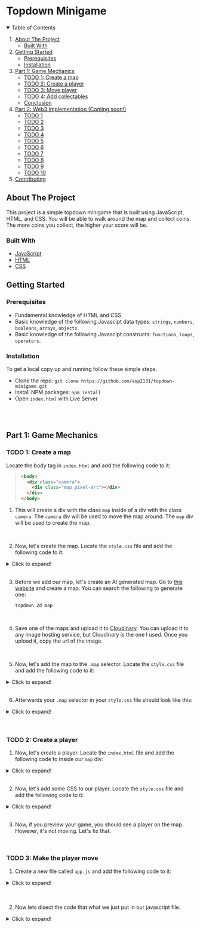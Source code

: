 # Topdown Minigame

<!-- Table of contents -->
<details open="open">
<summary>Table of Contents</summary>
<ol>
<li>
    <a href="#about-the-project">About The Project</a>
    <ul>
    <li><a href="#built-with">Built With</a></li>
    </ul>
</li>
<li>
    <a href="#getting-started">Getting Started</a>
    <ul>
    <li><a href="#prerequisites">Prerequisites</a></li>
    <li><a href="#installation">Installation</a></li>
    </ul>
</li>
<li>
    <a href="#getting-started">Part 1: Game Mechanics</a>
    <ul>
    <li><a href="#todo1">TODO 1: Create a map</a></li>
    <li><a href="#todo2">TODO 2: Create a player</a></li>
    <li><a href="#todo3">TODO 3: Move player</a></li>
    <li><a href="#todo4">TODO 4: Add collectables</a></li>
    <li><a href="#conclusion-part-1">Conclusion</a></li>
    </ul>
</li>
<li>
    <a href="#getting-started">Part 2: Web3 Implementation (Coming soon!)</a>
    <ul>
    <!-- Link TODOS -->
    <li><a href="#todo1">TODO 1</a></li>
    <li><a href="#todo2">TODO 2</a></li>
    <li><a href="#todo3">TODO 3</a></li>
    <li><a href="#todo4">TODO 4</a></li>
    <li><a href="#todo5">TODO 5</a></li>
    <li><a href="#todo6">TODO 6</a></li>
    <li><a href="#todo7">TODO 7</a></li>
    <li><a href="#todo8">TODO 8</a></li>
    <li><a href="#todo9">TODO 9</a></li>
    <li><a href="#todo10">TODO 10</a></li>
    </ul>
</li>
<li><a href="#contributing">Contributing</a></li>
</ol>
</details>

<!-- About the project -->

## About The Project

This project is a simple topdown minigame that is built using JavaScript, HTML, and CSS.
You will be able to walk around the map and collect coins. The more coins you collect, the higher your score will be.

### Built With

- [JavaScript](https://www.javascript.com/)
- [HTML](https://html.com/)
- [CSS](https://www.w3schools.com/css/)

<!-- GETTING STARTED -->

## Getting Started

### Prerequisites

- Fundamental knowledge of HTML and CSS
- Basic knowledge of the following Javascipt data types: `strings`, `numbers`, `booleans`, `arrays`, `objects`.
- Basic knowledge of the following Javascipt constructs: `functions`, `loops`, `operators`.

### Installation

To get a local copy up and running follow these simple steps.

- Clone the repo: `git clone https://github.com/asp2131/topdown-minigame.git`
- Install NPM packages: `npm install`
- Open `index.html` with Live Server

<br>
<br>

## Part 1: Game Mechanics

### TODO 1: Create a map

Locate the body tag in `index.html` and add the following code to it:

> ```html
> <body>
>   <div class="camera">
>     <div class="map pixel-art"></div>
>   </div>
> </body>
> ```

1. This will create a div with the class `map` inside of a div with the class `camera`. The `camera` div will be used to move the map around. The `map` div will be used to create the map.

<br>

2. Now, let's create the map. Locate the `style.css` file and add the following code to it:

<details>
<summary>Click to expand!</summary>

```css
:root {
  --pixel-size: 2px;
  --grid-cell: calc(16 * var(--pixel-size));
  --bg: #eacc79;
}

@media screen and (min-width: 768px) {
  :root {
    --pixel-size: 3px;
  }
}

@media screen and (min-width: 900px) {
  :root {
    --pixel-size: 4px;
  }
}

html,
body {
  height: 100%;
}

body {
  background: var(--bg);
  display: flex;
  align-items: center;
  justify-content: center;
}

.pixel-art {
  image-rendering: pixelated;
}

.camera {
  width: calc(var(--pixel-size) * 240);
  height: calc(var(--pixel-size) * 221);
  overflow: hidden;
}

.map {
  image-rendering: pixelated;
  /* background-image: url(https://res.cloudinary.com/https-pilot-tune-herokuapp-com/image/upload/v1675455965/DALL_E_2023-02-03_14.18.20_-_top_down_2d_pixelated_map_with_flowers_and_trees_for_web_game_kgrppz.png); */
  background-size: 100%;
  width: calc(26 * var(--grid-cell));
  height: calc(20 * var(--grid-cell));
  position: relative;
  border-radius: 50px;
  border-bottom: 50px;
}
```

</details>

<br>

3. Before we add our map, let's create an AI generated map. Go to [this website](https://labs.openai.com/) and create a map. You can search the following to generate one:

   ```
   topdown 2d map
   ```

<br>

4. Save one of the maps and upload it to [Cloudinary](https://cloudinary.com/). You can upload it to any image hosting service, but Cloudinary is the one I used. Once you upload it, copy the url of the image.

<br>

5. Now, let's add the map to the `.map` selector. Locate the `style.css` file and add the following code to it:

<details>
<summary>Click to expand!</summary>

```css
background-image: url("paste cloudinary url here");
```

</details>

<br>

6. Afterwards your `.map` selector in your `style.css` file should look like this:

<details>
<summary>Click to expand!</summary>

```css
.map {
  image-rendering: pixelated;
  background-size: 100%;
  width: calc(26 * var(--grid-cell));
  height: calc(20 * var(--grid-cell));
  position: relative;
  border-radius: 50px;
  border-bottom: 50px;
  background-image: url(https://res.cloudinary.com/https-pilot-tune-herokuapp-com/image/upload/v1675455965/DALL_E_2023-02-03_14.18.20_-_top_down_2d_pixelated_map_with_flowers_and_trees_for_web_game_kgrppz.png);
}
```

</details>

<br>
<br>

### TODO 2: Create a player

1. Now, let's create a player. Locate the `index.html` file and add the following code to inside our `map` div:

<details>
<summary>Click to expand!</summary>

```html
<div class="map pixel-art">
  <div class="character" facing="down" walking="true">
    <div class="shadow pixel-art"></div>
    <div class="character_spritesheet pixel-art"></div>
  </div>
</div>
```

</details>

<br>

2. Now, let's add some CSS to our player. Locate the `style.css` file and add the following code to it:

<details>
<summary>Click to expand!</summary>

```css
.character {
  width: calc(var(--grid-cell) * 2);
  height: calc(var(--grid-cell) * 2);
  position: absolute;
  overflow: hidden;
  z-index: 1;
}

.shadow {
  width: calc(var(--grid-cell) * 2);
  height: calc(var(--grid-cell) * 2);
  position: absolute;
  left: 0;
  top: 0;
  background: url("https://assets.codepen.io/21542/DemoRpgCharacterShadow.png")
    no-repeat no-repeat;
  background-size: 100%;
}

.character_spritesheet {
  position: absolute;
  background: url("https://res.cloudinary.com/https-pilot-tune-herokuapp-com/image/upload/v1675461985/run_lmgso6.png")
    no-repeat no-repeat;
  background-size: 100%;
  width: calc(var(--grid-cell) * 24);
  height: calc(var(--grid-cell) * 8);
}
```

</details>

<br>

3. Now, if you preview your game, you should see a player on the map. However, it's not moving. Let's fix that.

<br>

### TODO 3: Make the player move

1. Create a new file called `app.js` and add the following code to it:

<details>
<summary>Click to expand!</summary>

```js
const character = document.querySelector(".character");
const map = document.querySelector(".map");

let x = 100;
let y = 50;

const held_directions = [];

let speed = 1;

function placeCharacter() {
  let pixelSize = parseInt(
    getComputedStyle(document.documentElement).getPropertyValue("--pixel-size")
  );

  const held_direction = held_directions[0];
  if (held_direction) {
    if (held_direction) {
      if (held_direction === directions.right) {
        x += speed;
      }
      if (held_direction === directions.left) {
        x -= speed;
      }
      if (held_direction === directions.down) {
        y += speed;
      }
      if (held_direction === directions.up) {
        y -= speed;
      }
      character.setAttribute("facing", held_direction);
    }
    character.setAttribute("facing", held_direction);
  }
  character.setAttribute("walking", held_direction ? "true" : "false");

  var leftLimit = -8;
  var rightLimit = 16 * 24 + 8;
  var topLimit = -8;
  var bottomLimit = 16 * 18;
  if (x < leftLimit) {
    x = leftLimit;
  }
  if (x > rightLimit) {
    x = rightLimit;
  }
  if (y < topLimit) {
    y = topLimit;
  }
  if (y > bottomLimit) {
    y = bottomLimit;
  }

  var camera_left = pixelSize * 66;
  var camera_top = pixelSize * 42;

  map.style.transform = `translate3d( ${-x * pixelSize + camera_left}px, ${
    -y * pixelSize + camera_top
  }px, 0 )`;
  character.style.transform = `translate3d( ${x * pixelSize}px, ${
    y * pixelSize
  }px, 0 )`;
}

const update = () => {
  placeCharacter();
  window.requestAnimationFrame(() => update());
};

update();

/* Direction key state */
const directions = {
  up: "up",
  down: "down",
  left: "left",
  right: "right",
};
const keys = {
  38: directions.up,
  37: directions.left,
  39: directions.right,
  40: directions.down,
};
document.addEventListener("keydown", (e) => {
  var dir = keys[e.which];
  if (dir && held_directions.indexOf(dir) === -1) {
    held_directions.unshift(dir);
  }
});

document.addEventListener("keyup", (e) => {
  var dir = keys[e.which];
  var index = held_directions.indexOf(dir);
  if (index > -1) {
    held_directions.splice(index, 1);
  }
});

/* Touch controls */
document.addEventListener("touchstart", (e) => {
  //if user touches the screen to the right of the character, move right
  const x = e.touches[0].clientX - window.innerWidth / 2;
  const y = e.touches[0].clientY - window.innerHeight / 2;
  console.log(x, "x");
  console.log(y, "y");
  if (e.touches[0].clientX > window.innerWidth / 2 && x > 100) {
    held_directions.unshift(directions.right);
  } else if (e.touches[0].clientX < window.innerWidth / 2 && x < -70) {
    held_directions.unshift(directions.left);
  }
  if (e.touches[0].clientY > window.innerHeight / 2 && y > 100) {
    held_directions.unshift(directions.down);
  } else if (e.touches[0].clientY < window.innerHeight / 2 && y < -200) {
    held_directions.unshift(directions.up);
  }
  //if user touches the screen to the right of the character, move right
});

document.addEventListener("touchend", (e) => {
  held_directions.length = 0;
});
```

</details>

<br>
<br>

2. Now lets disect the code that what we just put in our javascript file.

<details>
<summary>Click to expand!</summary>

```js
const character = document.querySelector(".character");
const map = document.querySelector(".map");
```

Here we are selecting the character and map elements from our HTML file.

```js
let x = 100;
let y = 50;
```

Here we are declaring two variables `x` and `y` and setting their values to `100` and `50` respectively.

```js
const held_directions = [];

let speed = 1;
```

Here we are declaring two variables `held_directions` and `speed` and setting their values to an empty array and `1` respectively. We will use the `held_directions` array to store the direction in which the player is moving. We will use the `speed` variable to store the speed at which the player is moving.

```js
function placeCharacter() {
  let pixelSize = parseInt(
    getComputedStyle(document.documentElement).getPropertyValue("--pixel-size")
  );
```

Here we are declaring a function called `placeCharacter` and inside it we are declaring a variable called `pixelSize` and setting its value to the value of the `--pixel-size` CSS variable.

```js
const held_direction = held_directions[0];
if (held_direction) {
  if (held_direction) {
    if (held_direction === directions.right) {
      x += speed;
    }
    if (held_direction === directions.left) {
      x -= speed;
    }
    if (held_direction === directions.down) {
      y += speed;
    }
    if (held_direction === directions.up) {
      y -= speed;
    }
    character.setAttribute("facing", held_direction);
  }
  character.setAttribute("facing", held_direction);
}
character.setAttribute("walking", held_direction ? "true" : "false");
```

Here we are checking if the `held_direction` variable is not empty. If it is not empty then we are checking if the `held_direction` variable is equal to the `directions.right` variable. If it is equal to the `directions.right` variable then we are adding the `speed` variable to the `x` variable. We are doing the same for the `directions.left`, `directions.down` and `directions.up` variables.

```js
var leftLimit = -8;
var rightLimit = 16 * 24 + 8;
var topLimit = -8;
var bottomLimit = 16 * 18;
if (x < leftLimit) {
  x = leftLimit;
}
if (x > rightLimit) {
  x = rightLimit;
}
if (y < topLimit) {
  y = topLimit;
}
if (y > bottomLimit) {
  y = bottomLimit;
}
```

Here we are checking if the `x` variable is less than the `leftLimit` variable. If it is less than the `leftLimit` variable then we are setting the `x` variable to the `leftLimit` variable. We are doing the same for the `rightLimit`, `topLimit` and `bottomLimit` variables.

```js
  var camera_left = pixelSize * 66;
  var camera_top = pixelSize * 42;

  map.style.transform = `translate3d( ${-x * pixelSize + camera_left}px, ${
    -y * pixelSize + camera_top
  }px, 0 )`;
  character.style.transform = `translate3d( ${x * pixelSize}px, ${
    y * pixelSize
  }px, 0 )`;
}
```

Here we are setting the `map.style.transform` and `character.style.transform` CSS properties to the values of the `x` and `y` variables.

```js
const directions = {
  up: "up",
  down: "down",
  left: "left",
  right: "right",
};
```

Here we are declaring a variable called `directions` and setting its value to an object with four properties. The properties are `up`, `down`, `left` and `right`.


<details>
<summary>Click to expand!</summary>

```js
const character = document.querySelector(".character");
const map = document.querySelector(".map");
```

Here we are selecting the character and map elements from our HTML file.

```js
let x = 100;
let y = 50;
```

Here we are declaring two variables `x` and `y` and setting their values to `100` and `50` respectively.

```js
const held_directions = [];

let speed = 1;
```

Here we are declaring two variables `held_directions` and `speed` and setting their values to an empty array and `1` respectively. We will use the `held_directions` array to store the direction in which the player is moving. We will use the `speed` variable to store the speed at which the player is moving.

```js
function placeCharacter() {
  let pixelSize = parseInt(
    getComputedStyle(document.documentElement).getPropertyValue("--pixel-size")
  );
```

Here we are declaring a function called `placeCharacter` and inside it we are declaring a variable called `pixelSize` and setting its value to the value of the `--pixel-size` CSS variable.

```js
const held_direction = held_directions[0];
if (held_direction) {
  if (held_direction) {
    if (held_direction === directions.right) {
      x += speed;
    }
    if (held_direction === directions.left) {
      x -= speed;
    }
    if (held_direction === directions.down) {
      y += speed;
    }
    if (held_direction === directions.up) {
      y -= speed;
    }
    character.setAttribute("facing", held_direction);
  }
  character.setAttribute("facing", held_direction);
}
character.setAttribute("walking", held_direction ? "true" : "false");
```

Here we are checking if the `held_direction` variable is not empty. If it is not empty then we are checking if the `held_direction` variable is equal to the `directions.right` variable. If it is equal to the `directions.right` variable then we are adding the `speed` variable to the `x` variable. We are doing the same for the `directions.left`, `directions.down` and `directions.up` variables.

```js
var leftLimit = -8;
var rightLimit = 16 * 24 + 8;
var topLimit = -8;
var bottomLimit = 16 * 18;
if (x < leftLimit) {
  x = leftLimit;
}
if (x > rightLimit) {
  x = rightLimit;
}
if (y < topLimit) {
  y = topLimit;
}
if (y > bottomLimit) {
  y = bottomLimit;
}
```

Here we are checking if the `x` variable is less than the `leftLimit` variable. If it is less than the `leftLimit` variable then we are setting the `x` variable to the `leftLimit` variable. We are doing the same for the `rightLimit`, `topLimit` and `bottomLimit` variables.

```js
  var camera_left = pixelSize * 66;
  var camera_top = pixelSize * 42;

  map.style.transform = `translate3d( ${-x * pixelSize + camera_left}px, ${
    -y * pixelSize + camera_top
  }px, 0 )`;
  character.style.transform = `translate3d( ${x * pixelSize}px, ${
    y * pixelSize
  }px, 0 )`;
}
```

Here we are setting the `map.style.transform` and `character.style.transform` CSS properties to the values of the `x` and `y` variables.

```js
const directions = {
  up: "up",
  down: "down",
  left: "left",
  right: "right",
};
```

Here we are declaring a variable called `directions` and setting its value to an object with four properties. The properties are `up`, `down`, `left` and `right`.

```js
const keys = {
  37: directions.left,
  38: directions.up,
  39: directions.right,
  40: directions.down,
};
```

Here we are declaring a variable called `keys` and setting its value to an object with four properties. The properties are `37`, `38`, `39` and `40`. The values of the properties are the values of the `directions` variable.

```js
document.addEventListener("keydown", (e) => {
  const direction = keys[e.keyCode];
  if (direction) {
    held_directions.unshift(direction);
  }
});
```

Here we are adding an event listener to the `document` object. The event listener is for the `keydown` event. When the `keydown` event is fired we are checking if the `direction` variable is not empty. If it is not empty then we are adding the `direction` variable to the `held_directions` array.

```js
document.addEventListener("keyup", (e) => {
  const direction = keys[e.keyCode];
  if (direction) {
    held_directions.splice(held_directions.indexOf(direction), 1);
  }
});
```

Here we are adding an event listener to the `document` object. The event listener is for the `keyup` event. When the `keyup` event is fired we are checking if the `direction` variable is not empty. If it is not empty then we are removing the `direction` variable from the `held_directions` array.

```js
document.addEventListener("touchstart", (e) => {
  //if user touches the screen to the right of the character, move right
  const x = e.touches[0].clientX - window.innerWidth / 2;
  const y = e.touches[0].clientY - window.innerHeight / 2;
  console.log(x, "x");
  console.log(y, "y");
  if (e.touches[0].clientX > window.innerWidth / 2 && x > 100) {
    held_directions.unshift(directions.right);
  } else if (e.touches[0].clientX < window.innerWidth / 2 && x < -70) {
    held_directions.unshift(directions.left);
  }
  if (e.touches[0].clientY > window.innerHeight / 2 && y > 100) {
    held_directions.unshift(directions.down);
  } else if (e.touches[0].clientY < window.innerHeight / 2 && y < -200) {
    held_directions.unshift(directions.up);
  }
});
```

Here we are adding an event listener to the `document` object. The event listener is for the `touchstart` event. This enables touc controls for mobile functionality. When a user touches the screen we are checking if the `x` variable is greater than the `window.innerWidth` variable divided by two. If it is greater than the `window.innerWidth` variable divided by two then we are adding the `directions.right` variable to the `held_directions` array. We are doing the same for the `directions.left`, `directions.down` and `directions.up` variables.

```js
document.addEventListener("touchend", (e) => {
  held_directions.length = 0;
});
```

Here we are adding an event listener to the `document` object. The event listener is for the `touchend` event. When a user stops touching the screen we are setting the `held_directions` array to an empty array.

```js
function update() {
  placeCharacter();
  window.requestAnimationFrame(() => update());
}
```

Here we are declaring a function called `update` and inside it we are calling the `placeCharacter` function. We are also calling the `requestAnimationFrame` function and passing the `update` function as an argument. This will call the `update` function every frame.

```js
update();
```

Here we are declaring a variable called `keys` and setting its value to an object with four properties. The properties are `37`, `38`, `39` and `40`. The values of the properties are the values of the `directions` variable.

```js
document.addEventListener("keydown", (e) => {
  const direction = keys[e.keyCode];
  if (direction) {
    held_directions.unshift(direction);
  }
});
```

Here we are adding an event listener to the `document` object. The event listener is for the `keydown` event. When the `keydown` event is fired we are checking if the `direction` variable is not empty. If it is not empty then we are adding the `direction` variable to the `held_directions` array.

```js
document.addEventListener("keyup", (e) => {
  const direction = keys[e.keyCode];
  if (direction) {
    held_directions.splice(held_directions.indexOf(direction), 1);
  }
});
```

Here we are adding an event listener to the `document` object. The event listener is for the `keyup` event. When the `keyup` event is fired we are checking if the `direction` variable is not empty. If it is not empty then we are removing the `direction` variable from the `held_directions` array.

```js
document.addEventListener("touchstart", (e) => {
  //if user touches the screen to the right of the character, move right
  const x = e.touches[0].clientX - window.innerWidth / 2;
  const y = e.touches[0].clientY - window.innerHeight / 2;
  console.log(x, "x");
  console.log(y, "y");
  if (e.touches[0].clientX > window.innerWidth / 2 && x > 100) {
    held_directions.unshift(directions.right);
  } else if (e.touches[0].clientX < window.innerWidth / 2 && x < -70) {
    held_directions.unshift(directions.left);
  }
  if (e.touches[0].clientY > window.innerHeight / 2 && y > 100) {
    held_directions.unshift(directions.down);
  } else if (e.touches[0].clientY < window.innerHeight / 2 && y < -200) {
    held_directions.unshift(directions.up);
  }
});
```

Here we are adding an event listener to the `document` object. The event listener is for the `touchstart` event. This enables touc controls for mobile functionality. When a user touches the screen we are checking if the `x` variable is greater than the `window.innerWidth` variable divided by two. If it is greater than the `window.innerWidth` variable divided by two then we are adding the `directions.right` variable to the `held_directions` array. We are doing the same for the `directions.left`, `directions.down` and `directions.up` variables.

```js
document.addEventListener("touchend", (e) => {
  held_directions.length = 0;
});
```

Here we are adding an event listener to the `document` object. The event listener is for the `touchend` event. When a user stops touching the screen we are setting the `held_directions` array to an empty array.

```js
function update() {
  placeCharacter();
  window.requestAnimationFrame(() => update());
}
```

Here we are declaring a function called `update` and inside it we are calling the `placeCharacter` function. We are also calling the `requestAnimationFrame` function and passing the `update` function as an argument. This will call the `update` function every frame.

```js
update();
```

Here we are calling the `update` function.

</details>

<br>
<br>

3. Add the following CSS to the `style.css` file.

```css
.character[walking="true"] .character_spritesheet {
  animation: walkAnimation 0.6s steps(4) infinite;
}

@keyframes walkAnimation {
  from {
    transform: translate3d(0%, 0%, 0);
  }
  to {
    transform: translate3d(-100%, 0%, 0);
  }
}
```

Here we are adding a CSS animation to the `character_spritesheet` class. The animation is called `walkAnimation`. The animation will run for 0.6 seconds. The animation will have four steps. The animation will run infinitely. The animation will start from the `0%` position and end at the `-100%` position.

4. Run the project and test it out. You should be able to move the character around the map using the arrow keys or by touching the screen.

### TODO 4: Add collectables

1. Below, your `div` with the class of `character`, add the following HTML to the `index.html` file.

```html
<div>
  <ul class="collectables">
    <li class="collectable"></li>
    <li class="collectable"></li>
    <li class="collectable"></li>
    <li class="collectable"></li>
    <li class="collectable"></li>
    <li class="collectable"></li>
    <li class="collectable"></li>
  </ul>
</div>
```

These list items will be used to display the collectables on the map.

2. Add the following CSS to the `style.css` file.

```css
.collectables {
  width: 100%;
  height: 100%;
  position: absolute;
  overflow: hidden;
  z-index: 0;
}

.collectable {
  position: absolute;
  background: url(https://i.pinimg.com/originals/ed/f2/54/edf254eea0ca51397e883b6908ad57cb.gif);
  background-size: 100%;
  width: calc(var(--grid-cell) * 4);
  height: calc(var(--grid-cell) * 2);
  background-repeat: no-repeat;
}
```

Here we are adding some CSS to the `collectables` class. We are setting the width and height to `100%`. We are setting the position to `absolute`. We are setting the overflow to `hidden`. We are setting the z-index to `0`. We are also adding some CSS to the `collectable` class. We are setting the position to `absolute`. We are setting the background to a gif. We are setting the background size to `100%`. We are setting the width and height to `calc(var(--grid-cell) * 4)` and `calc(var(--grid-cell) * 2)` respectively. We are setting the background repeat to `no-repeat`.

<br>
<br>

3. Now we're going to be adding some collectable functionality to the `app.js` file.

- First, we are going to grab all of the collectables from the DOM and store them in a variable called `collectables`.

```js
const collectables = document.querySelectorAll(".collectable");
```

- Next, we are going to create a function called `renderCollectables` and inside it we are going to loop through the `collectables` array and randomly place them on the map.

```js
const renderCollectables = () => {
  let pixelSize = parseInt(
    getComputedStyle(document.documentElement).getPropertyValue("--pixel-size")
  );
  for (let collectable of collectables) {
    collectable.style.transform = `translate3d( ${
      Math.random() * 500 * pixelSize
    }px, ${Math.random() * 500 * pixelSize}px, 0 )`;
  }
};
```

- Next, we are going to create a function called `placeCollectables` and inside it we are going to call the `renderCollectables` function. This will make sure collectables are regenerated every 10 seconds at a random location on the map.

```js
const placeCollectables = () => {
  renderCollectables();
  setInterval(() => {
    renderCollectables();
    for (let collectable of collectables) {
      collectable.style.display = "block";
    }
  }, 5000);
};

placeCollectables();
```

- Next, we are going to create a function called `checkCollision` and inside it we are going to loop through the `collectables` array and check if the character is colliding with any of the collectables. If the character is colliding with a collectable then we are going to set the `display` property of the collectable to `none`.

```js
const checkCollision = () => {
  for (let collectable of collectables) {
    const collectableRect = collectable.getBoundingClientRect();
    const characterRect = character.getBoundingClientRect();
    if (
      collectableRect.top < characterRect.bottom &&
      collectableRect.bottom > characterRect.top &&
      collectableRect.left < characterRect.right &&
      collectableRect.right > characterRect.left
    ) {
      collectable.style.display = "none";
    }
  }
};
```

- Lastly, we are going to call the `checkCollision` function inside the `update` function.

```js
function update() {
  placeCharacter();
  checkCollision();
  window.requestAnimationFrame(() => update());
}
```

4. Run the project and test it out. You should be able to move the character around the map using the arrow keys or by touching the screen. You should also be able to collect the collectables.

### Conclusion: Part 1

In this tutorial, we learned how to create a simple 2D game using HTML, CSS, and JavaScript. We learned how to create a map using CSS grid. We learned how to create a character using CSS spritesheets. We learned how to move the character around the map using JavaScript. We learned how to add collectables to the map. We learned how to check for collisions between the character and the collectables.

<br>
<br>
<br>
<br>

## Part 2: Web3 Integration

In this part of the tutorial, we are going to be integrating Web3 into our game. We are going to be using Web3 to connect to the Avalanche blockchain. Instead of connecting to actual Avalanche blockchain, we'll be on a testnet so that we don't use any real cryptocurrency. We are going to be using Web3 to interact with our smart contract. We are going to be using Web3 to send transactions to our smart contract. We are going to be using Web3 to read data from our smart contract.

<br>
<br>

### TODO 1: Connect Wallet to Fuji Testnet

1. Make sure you are logged into your metamask account. If you are not logged into metamask, then you will not be able to connect to the Avalanche blockchain and deploy your smart contract.

<br>
<br>

2. Once you are logged into metamask, go to [Chainlist](https://chainlist.org/chain/43113) and click on the `Connect Wallet` on one of the Fuji rpc nodes (preferably the one with the lowest latency or verified privacy). This will connect your metamask account to the Avalanche Fuji testnet.

<!-- Include image of where of the Connect Wallet button is located -->
<img src="https://res.cloudinary.com/https-pilot-tune-herokuapp-com/image/upload/v1676405372/Screen_Shot_2023-02-14_at_2.06.38_PM_orw0mc.png" width="500px" />

<br>
<br>

3. Now we are going to be getting fake AVAX tokens from the [Avalanche Fuji Faucet](https://faucet.avax-test.network/). Make sure your wallet is connected to the site.Afterwards, click on the `Request 2 AVAX` button and then verify the transaction in metamask. This will give you 2 fake AVAX tokens. Your metamask should look like this:

  <img src="https://res.cloudinary.com/https-pilot-tune-herokuapp-com/image/upload/v1676406127/Screen_Shot_2023-02-14_at_2.21.32_PM_olo0fa.png" width="250px" />

<br>
<br>

### TODO 2: Create a Smart Contract

1. Within the `contracts` folder, create a new file called `Player.sol`. The contract is already created for you. However, lets disect the [Solidity](https://soliditylang.org/) in `Player.sol` file.

```solidity
pragma solidity ^0.8.9;
```

- This is the version of Solidity that we are using. We are using version 0.8.9.

```solidity
contract Player {
```

- This is the contract declaration. We are creating a contract called `Player`.

```solidity
  address payable public owner;
  uint256 public score;
```

- These are the state variables. We are creating a `uint` called `unlockTime`, an `address` called `owner`, and a `uint256` called `score`.

```solidity
   function editScore(uint256 amount) public onlyOwner {
        score = amount;
    }
```

- This is a function called `editScore`. This function takes in a `uint256` called `amount` and sets the `score` state variable to the `amount` that is passed in.

```solidity
    function getScore() public view returns (uint256) {
        return score;
    }
```

- This is a function called `getScore`. This function returns the `score` state variable.

```solidity
    modifier onlyOwner() {
        require(msg.sender == owner, "Only owner can execute this method.");
        _;
    }
```

- This is a modifier called `onlyOwner`. This modifier makes sure that the `owner` is the one calling the function.

```solidity
    constructor() {
        owner = payable(msg.sender);
    }
  }
```

- This is the constructor. This is called when the contract is deployed. This sets the `owner` state variable to the address of the person who deployed the contract.

<br>
<br>

### TODO 3: Deploy Smart Contract

1. Now we are going to be deploying our smart contract to the Avalanche Fuji testnet using a tool called Hardhat. Hardhat is a development environment to compile, deploy, test, and debug your Ethereum software.

- First, we need to copy our wallet's private key. Go to metamask and click on the `Account Details` button. Then click on the `Export Private Key` button. Paste the private key into the `.env` file. Your `.env` file should look like this:

```
PRIVATE_KEY= <key goes here>
```

- Next, we are going to compile our smart contract. Compiling our smart contract will create a `Player.json` file in the `artifacts/contracts` folder. Run the following command in the terminal:

```
npx hardhat compile
```

- Once the contract is compiled, we are going to deploy our smart contract to the Avalanche Fuji testnet. Run the following command in the terminal:

```
npx hardhat run scripts/deploy.js --network fuji
```

- Once the contract is deployed, you should see the contract address in the terminal. Copy the contract address and paste it in the `abi.js` file so that it's assigned to the `contractAddress` variable. Your `abi.js` file should look similar to this:

```js
export const contractAddress = "0x6d5E1A4606810F50Ef0839310C17949b3eF96d2D";
```


<!--
This project demonstrates a basic Hardhat use case. It comes with a sample contract, a test for that contract, and a script that deploys that contract.

Try running some of the following tasks:
-->
 -->
